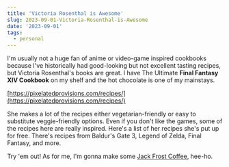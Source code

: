 ```yaml
---
title: 'Victoria Rosenthal is Awesome'
slug: 2023-09-01-Victoria-Rosenthal-is-Awesome
date: '2023-09-01'
tags:
  - personal
---
```


I'm usually not a huge fan of anime or video-game inspired cookbooks because I've historically had good-looking but not excellent tasting recipes, but Victoria Rosenthal's books are great. I have The Ultimate **Final Fantasy XIV Cookbook** on my shelf and the hot chocolate is one of my mainstays.

[https://pixelatedprovisions.com/recipes/](https://pixelatedprovisions.com/recipes/)

She makes a lot of the recipes either vegetarian-friendly or easy to substitute veggie-friendly options. Even if you don't like the games, some of the recipes here are really inspired. Here's a list of her recipes she's put up for free. There's recipes from Baldur's Gate 3, Legend of Zelda, Final Fantasy, and more.

Try 'em out! As for me, I'm gonna make some [Jack Frost Coffee](https://pixelatedprovisions.com/2021/12/01/smt-nocturne-jackfrost-coffee/), hee-ho.

